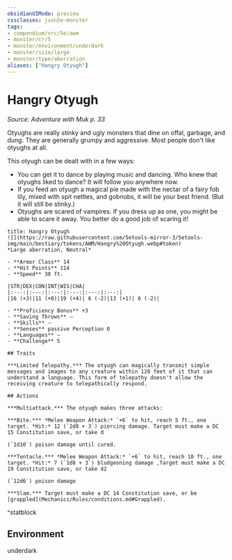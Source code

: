 ```yaml
---
obsidianUIMode: preview
cssclasses: json5e-monster
tags:
- compendium/src/5e/awm
- monster/cr/5
- monster/environment/underdark
- monster/size/large
- monster/type/aberration
aliases: ["Hangry Otyugh"]
---
```

# Hangry Otyugh
*Source: Adventure with Muk p. 33*  

Otyughs are really stinky and ugly monsters that dine on offal, garbage, and dung. They are generally grumpy and aggressive. Most people don't like otyughs at all.

This otyugh can be dealt with in a few ways:

- You can get it to dance by playing music and dancing. Who knew that otyughs liked to dance? It will follow you anywhere now.  
- If you feed an otyugh a magical pie made with the nectar of a fairy fob lily, mixed with spit nettles, and gobnobs, it will be your best friend. (But it will still be stinky.)  
- Otyughs are scared of vampires. If you dress up as one, you might be able to scare it away. You better do a good job of scaring it!  

```ad-statblock
title: Hangry Otyugh
![](https://raw.githubusercontent.com/5etools-mirror-3/5etools-img/main/bestiary/tokens/AWM/Hangry%20Otyugh.webp#token)
*Large aberration, Neutral*

- **Armor Class** 14
- **Hit Points** 114
- **Speed** 30 ft.

|STR|DEX|CON|INT|WIS|CHA|
|:---:|:---:|:---:|:---:|:---:|:---:|
|16 (+3)|11 (+0)|19 (+4)| 6 (-2)|13 (+1)| 6 (-2)|

- **Proficiency Bonus** +3
- **Saving Throws** ⏤
- **Skills** ⏤
- **Senses** passive Perception 0
- **Languages** —
- **Challenge** 5

## Traits

***Limited Telepathy.*** The otyugh can magically transmit simple messages and images to any creature within 120 feet of it that can understand a language. This form of telepathy doesn't allow the receiving creature to telepathically respond.

## Actions

***Multiattack.*** The otyugh makes three attacks:

***Bite.*** *Melee Weapon Attack:* `+6` to hit, reach 5 ft., one target. *Hit:* 12 (`2d8 + 3`) piercing damage. Target must make a DC 15 Constitution save, or take d

(`1d10`) poison damage until cured.

***Tentacle.*** *Melee Weapon Attack:* `+6` to hit, reach 10 ft., one target. *Hit:* 7 (`1d8 + 3`) bludgeoning damage ,Target must make a DC 19 Constitution save, or take 42

(`12d6`) poison damage

***Slam.*** Target must make a DC 14 Constitution save, or be [grappled](Mechanics/Rules/conditions.md#Grappled).
```
^statblock

## Environment

underdark